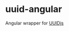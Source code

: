 uuid-angular
============

Angular wrapper for [UUIDjs](https://github.com/LiosK/UUID.js/blob/master/src/uuid.core.js)
